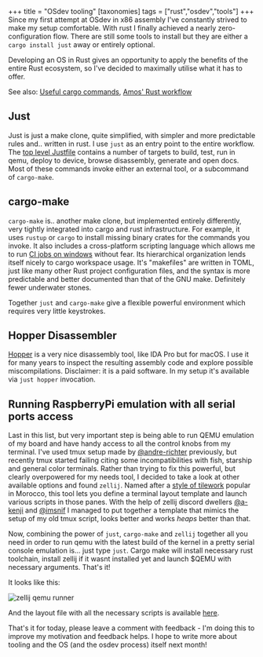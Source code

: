+++
title = "OSdev tooling"
[taxonomies]
tags = ["rust","osdev","tools"]
+++
Since my first attempt at OSdev in x86 assembly I've constantly strived to make my setup comfortable. With rust I finally achieved a nearly zero-configuration flow. There are still some tools to install but they are either a `cargo install just` away or entirely optional.

Developing an OS in Rust gives an opportunity to apply the benefits of the entire Rust ecosystem, so I've decided to maximally utilise what it has to offer.

<!-- more -->

See also: [Useful cargo commands](/blog/useful-cargo-commands), [Amos' Rust workflow](https://fasterthanli.me/articles/my-ideal-rust-workflow)

## Just

Just is just a make clone, quite simplified, with simpler and more predictable rules and.. written in rust. I use `just` as an entry point to the entire workflow. The [top level Justfile](https://github.com/metta-systems/vesper/blob/develop/Justfile) contains a number of targets to build, test, run in qemu, deploy to device, browse disassembly, generate and open docs. Most of these commands invoke either an external tool, or a subcommand of `cargo-make`.

## cargo-make

`cargo-make` is.. another make clone, but implemented entirely differently, very tightly integrated into cargo and rust infrastructure. For example, it uses `rustup` or `cargo` to install missing binary crates for the commands you invoke. It also includes a cross-platform scripting language which allows me to run [CI jobs on windows](https://github.com/metta-systems/vesper/actions/workflows/build.yml) without fear. Its hierarchical organization lends itself nicely to cargo workspace usage. It's "makefiles" are written in TOML, just like many other Rust project configuration files, and the syntax is more predictable and better documented than that of the GNU make. Definitely fewer underwater stones.

Together `just` and `cargo-make` give a flexible powerful environment which requires very little keystrokes.

## Hopper Disassembler

[Hopper](https://hopperapp.com) is a very nice disassembly tool, like IDA Pro but for macOS. I use it for many years to inspect the resulting assembly code and explore possible miscompilations. Disclaimer: it is a paid software. In my setup it's available via `just hopper` invocation.

## Running RaspberryPi emulation with all serial ports access

Last in this list, but very important step is being able to run QEMU emulation of my board and have handy access to all the control knobs from my terminal. I've used tmux setup made by [@andre-richter](https://github.com/andre-richter) previously, but recently tmux started failing citing some incompatibilities with fish, starship and general color terminals. Rather than trying to fix this powerful, but clearly overpowered for my needs tool, I decided to take a look at other available options and found `zellij`. Named after a [style of tilework](https://en.wikipedia.org/wiki/Zellij) popular in Morocco, this tool lets you define a terminal layout template and launch various scripts in those panes. With the help of zellij discord dwellers [@a-kenji](https://github.com/a-kenji) and [@imsnif](https://github.com/imsnif) I managed to put together a template that mimics the setup of my old tmux script, looks better and works _heaps_ better than that.

Now, combining the power of `just`, `cargo-make` and `zellij` together all you need in order to run qemu with the latest build of the kernel in a pretty serial console emulation is... just type `just`. Cargo make will install necessary rust toolchain, install zellij if it wasnt installed yet and launch $QEMU with necessary arguments. That's it!

It looks like this:

![zellij qemu runner](/images/zellij-qemu1.jpg)

And the layout file with all the necessary scripts is available [here](https://github.com/metta-systems/vesper/tree/improve-kernel-bringup/emulation).

That's it for today, please leave a comment with feedback - I'm doing this to improve my motivation and feedback helps. I hope to write more about tooling and the OS (and the osdev process) itself next month!
